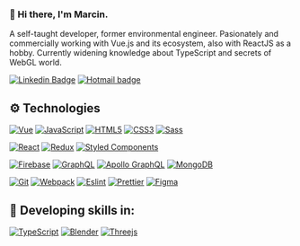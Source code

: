 ### 👋 Hi there, I'm Marcin.

A self-taught developer, former environmental engineer. Pasionately and commercially working with Vue.js and its ecosystem, also with ReactJS as a hobby. Currently widening knowledge about TypeScript and secrets of WebGL world.

[![Linkedin Badge](https://img.shields.io/badge/-LinkedIn-blue?style=flat-square&logo=Linkedin&logoColor=white&link=https://www.linkedin.com/in/marlucz/)](https://www.linkedin.com/in/marlucz/)
[![Hotmail badge](https://img.shields.io/badge/-Outlook-blue?style=flat-square&logo=Microsoft-Outlook&logoColor=white&link=mailto:marcin_luczak@hotmail.com)](mailto:marcin_luczak@hotmail.com)

## ⚙️ Technologies

[![Vue](https://img.shields.io/badge/-Vue-4fc08d?style=flat&logo=vuedotjs&logoColor=fff)](https://github.com/marlucz/)
[![JavaScript](https://img.shields.io/badge/-JavaScript-black?style=flat-square&logo=javascript&link=https://github.com/marlucz/)](https://github.com/marlucz/)
[![HTML5](https://img.shields.io/badge/-HTML5-E34F26?style=flat-square&logo=html5&logoColor=white&link=https://github.com/marlucz/)](https://github.com/marlucz/)
[![CSS3](https://img.shields.io/badge/-CSS3-1572B6?style=flat-square&logo=css3&link=https://github.com/marlucz/)](https://github.com/marlucz/)
[![Sass](https://img.shields.io/badge/-Sass-black?style=flat-square&logo=Sass&logoColor=pink)](https://github.com/marlucz/)

[![React](https://img.shields.io/badge/-React-black?style=flat-square&logo=react)](https://github.com/marlucz/)
[![Redux](https://img.shields.io/badge/-Redux-black?style=flat-square&logo=Redux&logoColor=pink)](https://github.com/marlucz/)
[![Styled Components](https://img.shields.io/badge/-StyledComponents-black?style=flat-square&logo=Styled-Components)](https://github.com/marlucz/)

[![Firebase](https://img.shields.io/badge/-Firebase-orange?style=flat-square&logo=Firebase&logoColor=white)](https://github.com/marlucz/)
[![GraphQL](https://img.shields.io/badge/-GraphQL-E10098?style=flat-square&logo=graphql&link=https://github.com/marlucz/)](https://github.com/marlucz/)
[![Apollo GraphQL](https://img.shields.io/badge/-Apollo%20GraphQL-311C87?style=flat-square&logo=apollo-graphql&link=https://github.com/marlucz/)](https://github.com/marlucz/)
[![MongoDB](https://img.shields.io/badge/-MongoDB-geen?style=flat-square&logo=Mongodb&logoColor=white&link=https://github.com/marlucz/)](https://github.com/marlucz/)

[![Git](https://img.shields.io/badge/-Git-black?style=flat-square&logo=git&link=https://github.com/marlucz/)](https://github.com/marlucz/)
[![Webpack](https://img.shields.io/badge/-Webpack-blue?style=flat-square&logo=Webpack&logoColor=white)](https://github.com/marlucz/)
[![Eslint](https://img.shields.io/badge/-Eslint-purple?style=flat-square&logo=Eslint&logoColor=white)](https://github.com/marlucz/)
[![Prettier](https://img.shields.io/badge/-Prettier-black?style=flat-square&logo=Prettier&logoColor=white)](https://github.com/marlucz/)
[![Figma](https://img.shields.io/badge/-Figma-gray?style=flat-square&logo=Figma)](https://github.com/marlucz/)

## 📖 Developing skills in:

[![TypeScript](https://img.shields.io/badge/typescript-%23007ACC.svg?style=for-the-badge&logo=typescript&logoColor=white)](https://github.com/marlucz/)
[![Blender](https://img.shields.io/badge/blender-%23F5792A.svg?style=for-the-badge&logo=blender&logoColor=white)](https://github.com/marlucz/)
[![Threejs](https://img.shields.io/badge/threejs-black?style=for-the-badge&logo=three.js&logoColor=white)](https://github.com/marlucz/)
